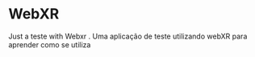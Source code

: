 # WebXR
Just a teste with Webxr . Uma aplicação de teste utilizando webXR para aprender como se utiliza
